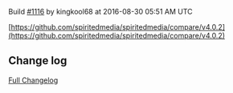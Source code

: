Build [#1116](https://circleci.com/gh/spiritedmedia/spiritedmedia/1116) by kingkool68 at 2016-08-30 05:51 AM UTC

[https://github.com/spiritedmedia/spiritedmedia/compare/v4.0.2](https://github.com/spiritedmedia/spiritedmedia/compare/v4.0.2)
## Change log
[Full Changelog](https://github.com/spiritedmedia/spiritedmedia/compare/...)

